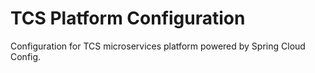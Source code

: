 # TCS Platform Configuration
Configuration for TCS microservices platform powered by Spring Cloud Config.
